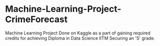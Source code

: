 # Machine-Learning-Project-CrimeForecast
Machine Learning Project Done on Kaggle as a part of gaining required credits for achieving Diploma in Data Science IITM Securing an 'S' grade.
